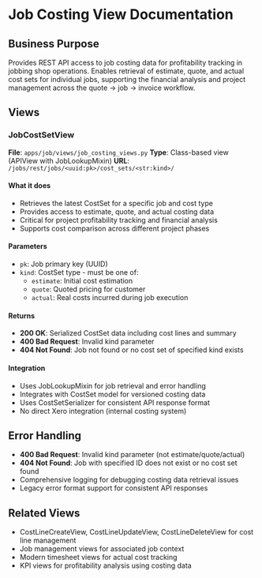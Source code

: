 # Job Costing View Documentation

## Business Purpose
Provides REST API access to job costing data for profitability tracking in jobbing shop operations. Enables retrieval of estimate, quote, and actual cost sets for individual jobs, supporting the financial analysis and project management across the quote → job → invoice workflow.

## Views

### JobCostSetView
**File**: `apps/job/views/job_costing_views.py`
**Type**: Class-based view (APIView with JobLookupMixin)
**URL**: `/jobs/rest/jobs/<uuid:pk>/cost_sets/<str:kind>/`

#### What it does
- Retrieves the latest CostSet for a specific job and cost type
- Provides access to estimate, quote, and actual costing data
- Critical for project profitability tracking and financial analysis
- Supports cost comparison across different project phases

#### Parameters
- `pk`: Job primary key (UUID)
- `kind`: CostSet type - must be one of:
  - `estimate`: Initial cost estimation
  - `quote`: Quoted pricing for customer
  - `actual`: Real costs incurred during job execution

#### Returns
- **200 OK**: Serialized CostSet data including cost lines and summary
- **400 Bad Request**: Invalid kind parameter
- **404 Not Found**: Job not found or no cost set of specified kind exists

#### Integration
- Uses JobLookupMixin for job retrieval and error handling
- Integrates with CostSet model for versioned costing data
- Uses CostSetSerializer for consistent API response format
- No direct Xero integration (internal costing system)

## Error Handling
- **400 Bad Request**: Invalid kind parameter (not estimate/quote/actual)
- **404 Not Found**: Job with specified ID does not exist or no cost set found
- Comprehensive logging for debugging costing data retrieval issues
- Legacy error format support for consistent API responses

## Related Views
- CostLineCreateView, CostLineUpdateView, CostLineDeleteView for cost line management
- Job management views for associated job context
- Modern timesheet views for actual cost tracking
- KPI views for profitability analysis using costing data

